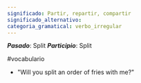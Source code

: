```yaml
---
significado: Partir, repartir, compartir
significado_alternativo: 
categoria_gramatical: verbo_irregular
---
```


***Pasado***: Split
***Participio***: Split

#vocabulario

- "Will you split an order of fries with me?"